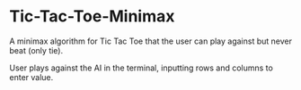# Tic-Tac-Toe-Minimax
A minimax algorithm for Tic Tac Toe that the user can play against but never beat (only tie). 

User plays against the AI in the terminal, inputting rows and columns to enter value.


